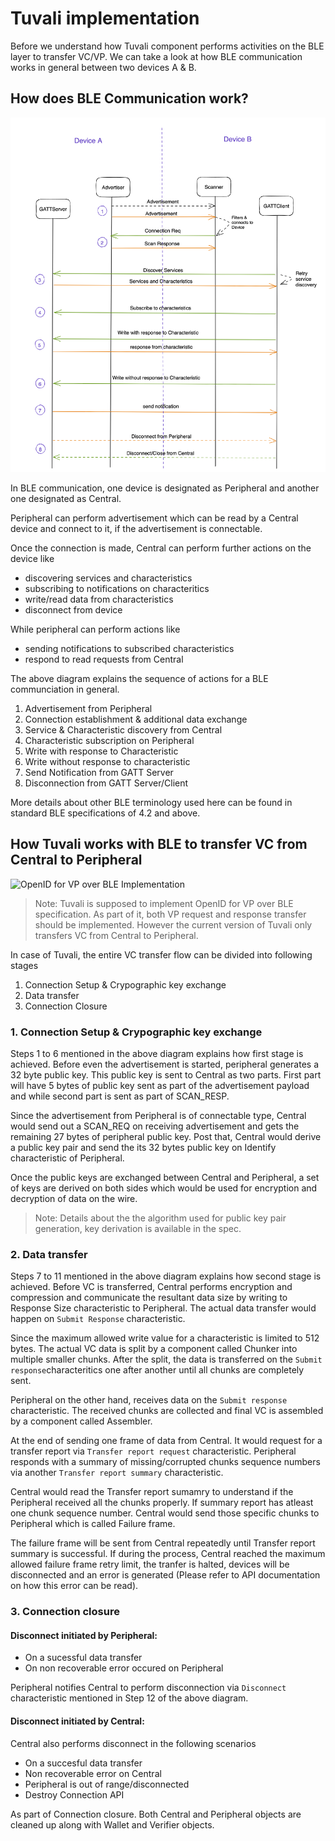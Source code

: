 # Tuvali implementation
Before we understand how Tuvali component performs activities on the BLE layer to transfer VC/VP. We can take a look at how BLE communication works in general between two devices A & B.

## How does BLE Communication work?
![BLE Communication](../_images/ble-high-level-comm-generic.png)

In BLE communication, one device is designated as Peripheral and another one designated as Central.

Peripheral can perform advertisement which can be read by a Central device and connect to it, if the advertisement is connectable.

Once the connection is made, Central can perform further actions on the device like 
- discovering services and characteristics
- subscribing to notifications on characteritics
- write/read data from characteristics
- disconnect from device

While peripheral can perform actions like 
- sending notifications to subscribed characteristics
- respond to read requests from Central

The above diagram explains the sequence of actions for a BLE communciation in general.

1. Advertisement from Peripheral
2. Connection establishment & additional data exchange
3. Service & Characteristic discovery from Central
4. Characteristic subscription on Peripheral
5. Write with response to Characteristic
6. Write without response to characteristic
7. Send Notification from GATT Server
8. Disconnection from GATT Server/Client

More details about other BLE terminology used here can be found in standard BLE specifications of 4.2 and above.

## How Tuvali works with BLE to transfer VC from Central to Peripheral
![OpenID for VP over BLE Implementation](../_images/openid-for-vp-over-ble-spec-impl.png)

> Note: Tuvali is supposed to implement OpenID for VP over BLE specification. As part of it, both VP request and response transfer should be implemented. However the current version of Tuvali only transfers VC from Central to Peripheral.

In case of Tuvali, the entire VC transfer flow can be divided into following stages
1. Connection Setup & Crypographic key exchange 
2. Data transfer
3. Connection Closure

### 1. Connection Setup & Crypographic key exchange 
Steps 1 to 6 mentioned in the above diagram explains how first stage is achieved. 
Before even the advertisement is started, peripheral generates a 32 byte public key. This public key is sent to Central as two parts. First part will have 5 bytes of public key sent as part of the advertisement payload and while second part is sent as part of SCAN_RESP. 

Since the advertisement from Peripheral is of connectable type, Central would send out a SCAN_REQ on receiving advertisement and gets the remaining 27 bytes of peripheral public key. 
Post that, Central would derive a public key pair and send the its 32 bytes public key on Identify characteristic of Peripheral.

Once the public keys are exchanged between Central and Peripheral, a set of keys are derived on both sides which would be used for encryption and decryption of data on the wire.

> Note: Details about the the algorithm used for public key pair generation, key derivation is available in the spec.


### 2. Data transfer
Steps 7 to 11 mentioned in the above diagram explains how second stage is achieved. 
Before VC is transferred, Central performs encryption and compression and communicate the resultant data size by writing to Response Size characteristic to Peripheral. The actual data transfer would happen on `Submit Response` characteristic.

Since the maximum allowed write value for a characteristic is limited to 512 bytes. The actual VC data is split by a component called Chunker into multiple smaller chunks. After the split, the data is transferred on the `Submit response`characteritics one after another until all chunks are completely sent.

Peripheral on the other hand, receives data on the `Submit response` characteristic. The received chunks are collected and final VC is assembled by a component called Assembler.

At the end of sending one frame of data from Central. It would request for a transfer report via `Transfer report request` characteristic. Peripheral responds with a summary of missing/corrupted chunks sequence numbers via another `Transfer report summary` characteristic. 

Central would read the Transfer report sumamry to understand if the Peripheral received all the chunks properly. If summary report has atleast one chunk sequence number. Central would send those specific chunks to Peripheral which is called Failure frame.

The failure frame will be sent from Central repeatedly until Transfer report summary is successful. If during the process, Central reached the maximum allowed failure frame retry limit, the tranfer is halted, devices will be disconnected and an error is generated (Please refer to API documentation on how this error can be read).

### 3. Connection closure
#### Disconnect initiated by Peripheral:
- On a sucessful data transfer 
- On non recoverable error occured on Peripheral

Peripheral notifies Central to perform disconnection via `Disconnect` characteristic mentioned in Step 12 of the above diagram.

#### Disconnect initiated by Central:
Central also performs disconnect in the following scenarios
- On a succesful data transfer
- Non recoverable error on Central
- Peripheral is out of range/disconnected
- Destroy Connection API

As part of Connection closure. Both Central and Peripheral objects are cleaned up along with Wallet and Verifier objects.




